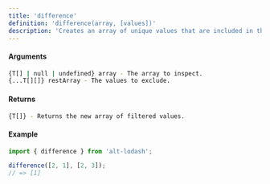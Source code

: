 ```yaml
---
title: 'difference'
definition: 'difference(array, [values])'
description: 'Creates an array of unique values that are included in the first given array and not included in the rest of the given arrays.'
---
```


#### Arguments

```bash
{T[] | null | undefined} array - The array to inspect.
{...T[][]} restArray - The values to exclude.
```

#### Returns

```bash
{T[]} - Returns the new array of filtered values.
```

#### Example

```ts
import { difference } from 'alt-lodash';

difference([2, 1], [2, 3]);
// => [1]
```
